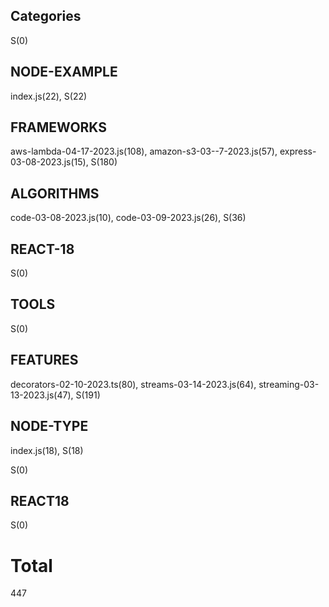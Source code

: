 ## Categories
S(0)

## NODE-EXAMPLE
index.js(22), 
S(22)

## FRAMEWORKS
aws-lambda-04-17-2023.js(108), amazon-s3-03--7-2023.js(57), express-03-08-2023.js(15), 
S(180)

## ALGORITHMS
code-03-08-2023.js(10), code-03-09-2023.js(26), 
S(36)

## REACT-18

S(0)

## TOOLS

S(0)

## FEATURES
decorators-02-10-2023.ts(80), streams-03-14-2023.js(64), streaming-03-13-2023.js(47), 
S(191)

## NODE-TYPE
index.js(18), 
S(18)

S(0)

## REACT18

S(0)

# Total 
447